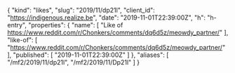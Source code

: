 {
  "kind": "likes",
  "slug": "2019/11/dp21l",
  "client_id": "https://indigenous.realize.be",
  "date": "2019-11-01T22:39:00Z",
  "h": "h-entry",
  "properties": {
    "name": [
      "Like of https://www.reddit.com/r/Chonkers/comments/dq6d5z/meowdy_partner/"
    ],
    "like-of": [
      "https://www.reddit.com/r/Chonkers/comments/dq6d5z/meowdy_partner/"
    ],
    "published": [
      "2019-11-01T22:39:00Z"
    ]
  },
  "aliases": [
    "/mf2/2019/11/dp21l",
    "/mf2/2019/11/Dp21l"
  ]
}
